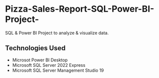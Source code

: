 # Pizza-Sales-Report-SQL-Power-BI-Project-

SQL & Power BI Project to analyze & visualize data.

## Technologies Used

* Microsot Power BI Desktop
* Microsoft SQL Server 2022 Express
* Microsoft SQL Server Management Studio 19
